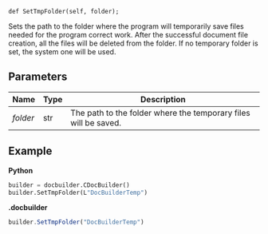 `def SetTmpFolder(self, folder);`

Sets the path to the folder where the program will temporarily save files needed for the program correct work. After the successful document file creation, all the files will be deleted from the folder. If no temporary folder is set, the system one will be used.

## Parameters

| Name     | Type | Description                                                     |
| -------- | ---- | --------------------------------------------------------------- |
| *folder* | str  | The path to the folder where the temporary files will be saved. |

## Example

**Python**

``` py
builder = docbuilder.CDocBuilder()
builder.SetTmpFolder(L"DocBuilderTemp")
```

**.docbuilder**

```ts
builder.SetTmpFolder("DocBuilderTemp")
```
